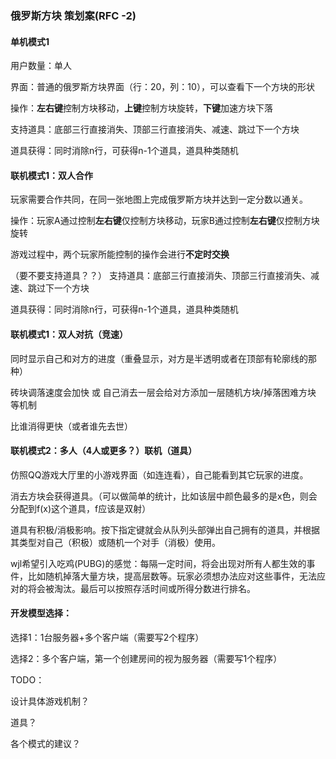 ### 俄罗斯方块 策划案(RFC -2)

#### 单机模式1

用户数量：单人

界面：普通的俄罗斯方块界面（行：20，列：10），可以查看下一个方块的形状

操作：**左右键**控制方块移动，**上键**控制方块旋转，**下键**加速方块下落

支持道具：底部三行直接消失、顶部三行直接消失、减速、跳过下一个方块

道具获得：同时消除n行，可获得n-1个道具，道具种类随机


#### 联机模式1：双人合作

玩家需要合作共同，在同一张地图上完成俄罗斯方块并达到一定分数以通关。

操作：玩家A通过控制**左右键**仅控制方块移动，玩家B通过控制**左右键**仅控制方块旋转

游戏过程中，两个玩家所能控制的操作会进行**不定时交换**

（要不要支持道具？？）
支持道具：底部三行直接消失、顶部三行直接消失、减速、跳过下一个方块

道具获得：同时消除n行，可获得n-1个道具，道具种类随机


#### 联机模式1：双人对抗（竞速）

同时显示自己和对方的进度（重叠显示，对方是半透明或者在顶部有轮廓线的那种）

砖块调落速度会加快 或 自己消去一层会给对方添加一层随机方块/掉落困难方块 等机制

比谁消得更快（或者谁先去世）



#### 联机模式2：多人（4人或更多？）联机（道具）

仿照QQ游戏大厅里的小游戏界面（如连连看），自己能看到其它玩家的进度。

消去方块会获得道具。（可以做简单的统计，比如该层中颜色最多的是x色，则会分配到f(x)这个道具，f应该是双射）

道具有积极/消极影响。按下指定键就会从队列头部弹出自己拥有的道具，并根据其类型对自己（积极）或随机一个对手（消极）使用。

wjl希望引入吃鸡(PUBG)的感觉：每隔一定时间，将会出现对所有人都生效的事件，比如随机掉落大量方块，提高层数等。玩家必须想办法应对这些事件，无法应对的将会被淘汰。最后可以按照存活时间或所得分数进行排名。



#### 开发模型选择：

选择1：1台服务器+多个客户端（需要写2个程序）

选择2：多个客户端，第一个创建房间的视为服务器（需要写1个程序）



TODO：

设计具体游戏机制？

道具？

各个模式的建议？

